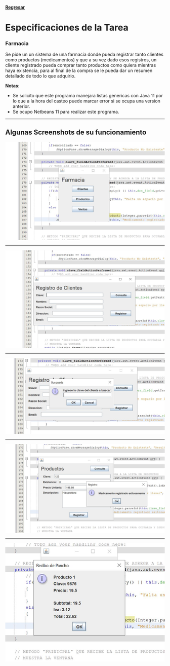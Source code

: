 #### [Regresar](../../README.md)
# Especificaciones de la Tarea
### Farmacia
Se pide un un sistema de una farmacia donde pueda registrar tanto clientes como productos (medicamentos) y que a su vez dado esos registros, un cliente registrado pueda comprar tanto productos como quiera mientras haya existencia, para al final de la compra se le pueda dar un resumen detallado de todo lo que adquirio.

**Notas**: 

- Se solicito que este programa manejara listas genericas con Java 11 por lo que a la hora del casteo puede marcar error si se ocupa una version anterior.
- Se ocupo Netbeans 11 para realizar este programa.

---
## Algunas Screenshots de su funcionamiento
![S1](Screenshots/1.JPG)

---
![S2](Screenshots/2.JPG)

---
![S3](Screenshots/3.JPG)

---
![S4](Screenshots/4.JPG)

---
![S9](Screenshots/9.JPG)

